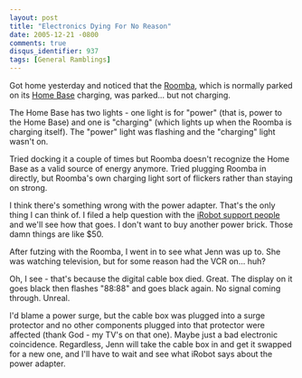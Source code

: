 ```yaml
---
layout: post
title: "Electronics Dying For No Reason"
date: 2005-12-21 -0800
comments: true
disqus_identifier: 937
tags: [General Ramblings]
---
```

Got home yesterday and noticed that the
[Roomba](http://www.amazon.com/exec/obidos/ASIN/B00022HYJ6/mhsvortex),
which is normally parked on its [Home
Base](http://www.amazon.com/exec/obidos/ASIN/B00022HZ0O/mhsvortex)
charging, was parked... but not charging.

 The Home Base has two lights - one light is for "power" (that is, power
to the Home Base) and one is "charging" (which lights up when the Roomba
is charging itself). The "power" light was flashing and the "charging"
light wasn't on.

 Tried docking it a couple of times but Roomba doesn't recognize the
Home Base as a valid source of energy anymore. Tried plugging Roomba in
directly, but Roomba's own charging light sort of flickers rather than
staying on strong.

 I think there's something wrong with the power adapter. That's the only
thing I can think of. I filed a help question with the [iRobot support
people](http://www.irobot.com/sp.cfm?pageid=133) and we'll see how that
goes. I don't want to buy another power brick. Those damn things are
like $50.

 After futzing with the Roomba, I went in to see what Jenn was up to.
She was watching television, but for some reason had the VCR on... huh?

 Oh, I see - that's because the digital cable box died. Great. The
display on it goes black then flashes "88:88" and goes black again. No
signal coming through. Unreal.

 I'd blame a power surge, but the cable box was plugged into a surge
protector and no other components plugged into that protector were
affected (thank God - my TV's on that one). Maybe just a bad electronic
coincidence. Regardless, Jenn will take the cable box in and get it
swapped for a new one, and I'll have to wait and see what iRobot says
about the power adapter.
